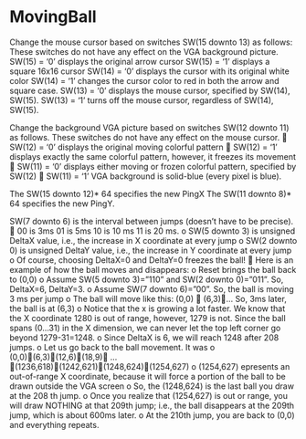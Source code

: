 # MovingBall
Change the mouse cursor based on switches SW(15 downto 13) as follows:
These switches do not have any effect on the VGA background picture.
SW(15) = ‘0’ displays the original arrow cursor
SW(15) = ‘1’ displays a square 16x16 cursor
SW(14) = ‘0’ displays the cursor with its original white color
SW(14) = ‘1’ changes the cursor color to red in both the arrow and square case.
SW(13) = ‘0’ displays the mouse cursor, specified by SW(14), SW(15).
SW(13) = ‘1’ turns off the mouse cursor, regardless of SW(14), SW(15).

Change the background VGA picture based on switches SW(12 downto 11) as follows.
These switches do not have any effect on the mouse cursor.
 SW(12) = ‘0’ displays the original moving colorful pattern
 SW(12) = ‘1’ displays exactly the same colorful pattern, however, it freezes its movement
 SW(11) = ‘0’ displays either moving or frozen colorful pattern, specified by SW(12)
 SW(11) = ‘1’ VGA background is solid-blue (every pixel is blue). 

The SW(15 downto 12)* 64 specifies the new PingX
The SW(11 downto 8)* 64 specifies the new PingY. 

SW(7 downto 6) is the interval between jumps (doesn’t have to be precise).
 00 is 3ms 01 is 5ms 10 is 10 ms 11 is 20 ms.
o SW(5 downto 3) is unsigned DeltaX value, i.e., the increase in X coordinate at every jump
o SW(2 downto 0) is unsigned DeltaY value, i.e., the increase in Y coordinate at every jump
o Of course, choosing DeltaX=0 and DeltaY=0 freezes the ball!
 Here is an example of how the ball moves and disappears:
o Reset brings the ball back to (0,0)
o Assume SW(5 downto 3)=”110” and SW(2 downto 0)=”011”. So, DeltaX=6, DeltaY=3.
o Assume SW(7 downto 6)=”00”. So, the ball is moving 3 ms per jump
o The ball will move like this: (0,0)  (6,3)… So, 3ms later, the ball is at (6,3)
o Notice that the x is growing a lot faster. We know that the X coordinate 1280 is out of
range, however, 1279 is not. Since the ball spans (0…31) in the X dimension, we can
never let the top left corner go beyond 1279-31=1248.
o Since DeltaX is 6, we will reach 1248 after 208 jumps.
o Let us go back to the ball movement. It was
o (0,0)(6,3)(12,6)(18,9) … (1236,618)(1242,621)(1248,624)(1254,627)
o (1254,627) epresents an out-of-range X coordinate, because it will force a portion of the
ball to be drawn outside the VGA screen
o So, the (1248,624) is the last ball you draw at the 208
th jump.
o Once you realize that (1254,627) is out or range, you will draw NOTHING at that 209th
jump; i.e., the ball disappears at the 209th jump, which is about 600ms later.
o At the 210th jump, you are back to (0,0) and everything repeats.
